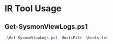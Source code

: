 # IR Tool Usage
## Get-SysmonViewLogs.ps1
```powershell
.\Get-SysmonViewLogs.ps1 -HostsFile .\hosts.txt
```